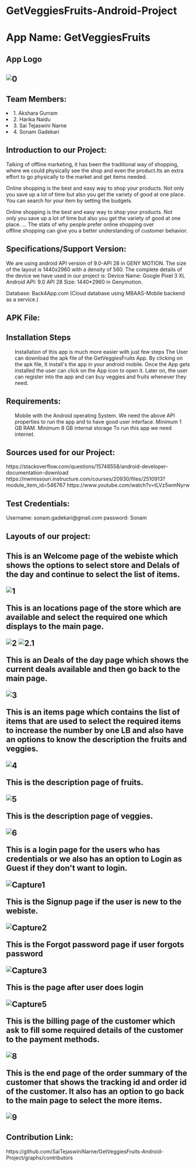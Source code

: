 # GetVeggiesFruits-Android-Project

<h1>App Name: GetVeggiesFruits</h1>
<h2>App Logo<h2>
 
![0](https://user-images.githubusercontent.com/43020059/56874611-a1497180-6a00-11e9-99d8-b0dfb7153e10.jpg)

<h2>Team Members:</h2>
 <li>1. Akshara Gurram</li>
 <li>2. Harika Naidu</li>
 <li>3. Sai Tejaswini Narne</li>
 <li>4. Sonam Gadekari</li>


<h2> Introduction to our Project:</h2>
<p>Talking of offline marketing, it has been the traditional way of shopping, where we could physically see the shop and even the product.Its an extra effort to go physically to the  market and get items needed.</p>
<p> Online shopping is the best and easy way to shop your products. Not only you save up a lot of time but also you get the variety of good at one place. You can search for your item by setting the budgets. </p>
<p>Online shopping is the best and easy way to shop your products. Not only you save up a lot of time but also you get the variety of good at one place. ... The stats of why people prefer online shopping over offline shopping can give you a better understanding of customer behavior.
 </p>
<h2>Specifications/Support Version:</h2>

<p>We are using android API version of 9.0-API 28 in GENY MOTION. The size of the layout is 1440x2960 with a density of 560. 
The complete details of the device we have used in our project is:
Device Name: Google Pixel 3 XL
Android API: 9.0 API 28
Size: 1440*2960 in Genymotion.</p>
Database: Back4App.com (Cloud database using MBAAS-Mobile backend as a service.)

<h2> APK File:</h2>

<h2>Installation Steps</h2>
<ul>
Installation of this app is much more easier with just few steps
The User can download the apk file of the GetVeggiesFruits App.
By clicking on the apk file, It install's the app in your android mobile.
Once the App gets installed the user can click on the App icon to open it.
Later on, the user can register into the app and can buy veggies and fruits whenever they need.
</ul>

<h2>Requirements:</h2>
<p>
<ul>
Mobile with the Android operating System.
We need the above API properties to run the app and to have good user interface.
Minimum 1 GB RAM.
Minimum 8 GB internal storage
To run this app we need internet.
</ul>
</p>
<h2>Sources used for our Project:</h2>
<p>
https://stackoverflow.com/questions/15748558/android-developer-documentation-download
https://nwmissouri.instructure.com/courses/20930/files/2510913?module_item_id=546767
https://www.youtube.com/watch?v=tLVz5wmNyrw
</p>
<h2>Test Credentials:</h2>
<p>
 Username: sonam.gadekari@gmail.com
 password: Sonam
</p>
<h2>Layouts of our project:<h2>
 
<p>This is an Welcome page of the webiste which shows the options to select store and Delals of the day and continue to select the list of items.</p>

![1](https://user-images.githubusercontent.com/42948603/55749793-71add780-5a07-11e9-97f5-ef6bd5194fe1.PNG)

This is an locations page of the store which are available and select the required one which displays to the main page.

![2](https://github.com/SaiTejaswiniNarne/GetVeggiesFruits-Android-Project/blob/master/location%20Screen%20Shot.JPG)
![2.1](https://github.com/SaiTejaswiniNarne/GetVeggiesFruits-Android-Project/blob/master/location1.PNG)

This is an Deals of the day page which shows the current deals available and then go back to the main page.

![3](https://user-images.githubusercontent.com/42948603/55750112-36f86f00-5a08-11e9-92c1-92243ccf1adc.PNG)

This is an items page which contains the list of items that are used to select the required items to increase the number by one LB and also have an options to know the description the fruits and veggies.


![4](https://user-images.githubusercontent.com/42949313/56875332-ce4c5300-6a05-11e9-8d40-c73b65a47543.PNG)

This is the description page of fruits.

![5](https://user-images.githubusercontent.com/42948603/55750161-5394a700-5a08-11e9-8764-c2d305c82f79.PNG)

This is the description page of veggies.

![6](https://user-images.githubusercontent.com/42948603/55750184-5e4f3c00-5a08-11e9-8d51-6134cd2e4db2.PNG)

This is a login page for the users who has credentials or we also has an option to Login as Guest if they don't want to login.

![Capture1](https://user-images.githubusercontent.com/43020059/55767578-18619a80-5a3f-11e9-95b2-73f8a02ed2be.JPG)

This is the Signup page if the user is new to the webiste.

![Capture2](https://user-images.githubusercontent.com/43020059/55767716-ad649380-5a3f-11e9-9868-ddcbf50b23b3.JPG)

This is the Forgot password page if user forgots password

![Capture3](https://user-images.githubusercontent.com/43020059/55767753-d127d980-5a3f-11e9-9b88-d167a68dedf5.JPG)

This is the page after user does login

![Capture5](https://user-images.githubusercontent.com/43020059/55767855-2a900880-5a40-11e9-9e6b-66c8e51c1b46.JPG)

This is the billing page of the customer which ask to fill some required details of the customer to the payment methods.

![8](https://user-images.githubusercontent.com/42948603/55750290-93f42500-5a08-11e9-86bb-190cee296621.PNG)

This is the end page of the order summary of the customer that shows the tracking id and order id of the customer. It also has an option to go back to the main page to select the more items.

![9](https://user-images.githubusercontent.com/42948603/55750311-9f475080-5a08-11e9-8cf3-895abed22335.PNG)
<h2>Contribution Link:</h2>
https://github.com/SaiTejaswiniNarne/GetVeggiesFruits-Android-Project/graphs/contributors
